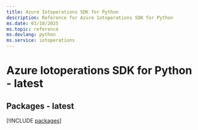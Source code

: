 ```yaml
---
title: Azure Iotoperations SDK for Python
description: Reference for Azure Iotoperations SDK for Python
ms.date: 03/10/2025
ms.topic: reference
ms.devlang: python
ms.service: iotoperations
---
```

# Azure Iotoperations SDK for Python - latest
## Packages - latest
[!INCLUDE [packages](iotoperations-index.md)]